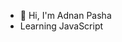 - 👋 Hi, I'm Adnan Pasha
- Learning JavaScript

<!---
adnanpasha7/adnanpasha7 is a ✨ special ✨ repository because its `README.md` (this file) appears on your GitHub profile.
You can click the Preview link to take a look at your changes.
--->

